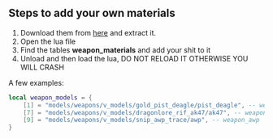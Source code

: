 ## Steps to add your own materials
1. Download them from [here](https://gamebanana.com/skins/games/4660) and extract it.
2. Open the lua file
3. Find the tables **weapon_materials** and add your shit to it
4. Unload and then load the lua, DO NOT RELOAD IT OTHERWISE YOU WILL CRASH

A few examples:
```lua
local weapon_models = {
	[1] = "models/weapons/v_models/gold_pist_deagle/pist_deagle", -- weapon_deagle
	[7] = "models/weapons/v_models/dragonlore_rif_ak47/ak47", -- weapon_ak47
	[9] = "models/weapons/v_models/snip_awp_trace/awp", -- weapon_awp
}
```
